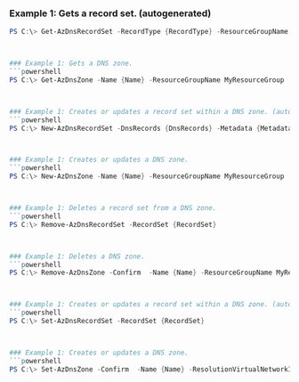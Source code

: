 
### Example 1: Gets a record set. (autogenerated)
```powershell
PS C:\> Get-AzDnsRecordSet -RecordType {RecordType} -ResourceGroupName MyResourceGroup -ZoneName {ZoneName}



### Example 1: Gets a DNS zone.
```powershell
PS C:\> Get-AzDnsZone -Name {Name} -ResourceGroupName MyResourceGroup



### Example 1: Creates or updates a record set within a DNS zone. (autogenerated)
```powershell
PS C:\> New-AzDnsRecordSet -DnsRecords {DnsRecords} -Metadata {Metadata} -Name {Name} -RecordType {RecordType} -Ttl {Ttl} -Zone {Zone}



### Example 1: Creates or updates a DNS zone.
```powershell
PS C:\> New-AzDnsZone -Name {Name} -ResourceGroupName MyResourceGroup



### Example 1: Deletes a record set from a DNS zone.
```powershell
PS C:\> Remove-AzDnsRecordSet -RecordSet {RecordSet}



### Example 1: Deletes a DNS zone.
```powershell
PS C:\> Remove-AzDnsZone -Confirm  -Name {Name} -ResourceGroupName MyResourceGroup



### Example 1: Creates or updates a record set within a DNS zone. (autogenerated)
```powershell
PS C:\> Set-AzDnsRecordSet -RecordSet {RecordSet}



### Example 1: Creates or updates a DNS zone.
```powershell
PS C:\> Set-AzDnsZone -Confirm  -Name {Name} -ResolutionVirtualNetworkId {ResolutionVirtualNetworkId} -ResourceGroupName MyResourceGroup


